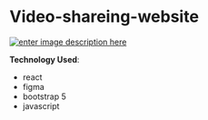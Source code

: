 ﻿# Video-shareing-website
 
 [![enter image description here](https://i.ibb.co/kG07QYg/screencapture-omar4321-github-io-Video-shareing-website-index-html-2021-12-02-02-14-56.png)](https://omar4321.github.io/Video-shareing-website/index.html)




**Technology Used**: 

 - react
 -  figma
 -  bootstrap 5
 -  javascript
